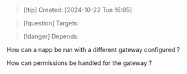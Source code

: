 
>[!tip] Created: [2024-10-22 Tue 16:05]

>[!question] Targets: 

>[!danger] Depends: 

How can a napp be run with a different gateway configured ?

How can permissions be handled for the gateway ?